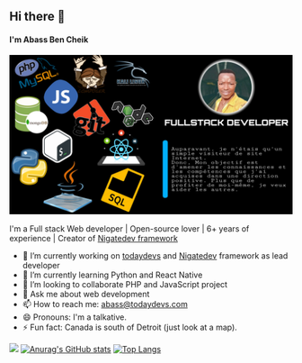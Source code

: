 ## Hi there 👋

#### I'm Abass Ben Cheik
![Abass Ben Cheik](https://github.com/abass-bencheik/abass-bencheik/blob/main/abass-bencheik.jpg)

I'm a Full stack Web developer | Open-source lover | 6+ years of experience | Creator of [Nigatedev framework](https://github.com/nigatedev/nigatedev)
- 🔭 I’m currently working on [todaydevs](https://todaydevs.com) and [Nigatedev](https://github.com/nigatedev/nigatedev) framework as lead developer
- 🌱 I’m currently learning Python and React Native
- 👯 I’m looking to collaborate PHP and JavaScript project
- 💬 Ask me about web development
- 📫 How to reach me: abass@todaydevs.com
- 😄 Pronouns: I'm a talkative.
- ⚡ Fun fact: Canada is south of Detroit (just look at a map).
<!-- 🤔 I’m looking for help with -->
![](https://komarev.com/ghpvc/?username=abass-bencheik&color=dc143c)
[![Anurag's GitHub stats](https://github-readme-stats.vercel.app/api?username=abass-bencheik)](https://github.com/anuraghazra/github-readme-stats)
[![Top Langs](https://github-readme-stats.vercel.app/api/top-langs/?username=abass-bencheik&layout=compact)](https://github.com/anuraghazra/github-readme-stats)
